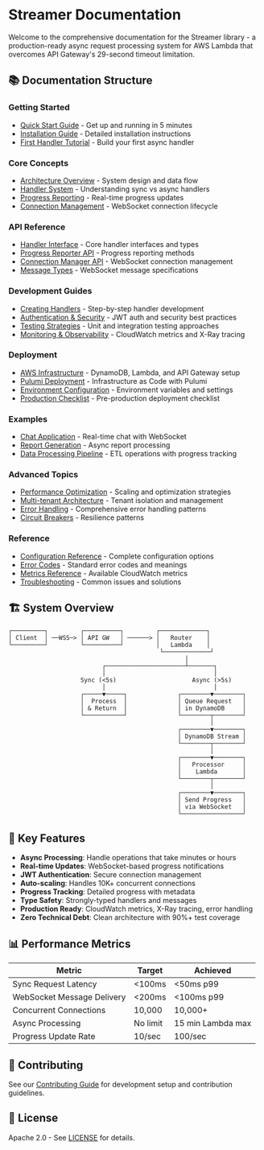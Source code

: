 # Streamer Documentation

Welcome to the comprehensive documentation for the Streamer library - a production-ready async request processing system for AWS Lambda that overcomes API Gateway's 29-second timeout limitation.

## 📚 Documentation Structure

### Getting Started
- [Quick Start Guide](getting-started/QUICK_START.md) - Get up and running in 5 minutes
- [Installation Guide](getting-started/INSTALLATION.md) - Detailed installation instructions
- [First Handler Tutorial](getting-started/FIRST_HANDLER.md) - Build your first async handler

### Core Concepts
- [Architecture Overview](core/ARCHITECTURE.md) - System design and data flow
- [Handler System](core/HANDLERS.md) - Understanding sync vs async handlers
- [Progress Reporting](core/PROGRESS.md) - Real-time progress updates
- [Connection Management](core/CONNECTIONS.md) - WebSocket connection lifecycle

### API Reference
- [Handler Interface](api/HANDLER_INTERFACE.md) - Core handler interfaces and types
- [Progress Reporter API](api/PROGRESS_API.md) - Progress reporting methods
- [Connection Manager API](api/CONNECTION_API.md) - WebSocket connection management
- [Message Types](api/MESSAGE_TYPES.md) - WebSocket message specifications

### Development Guides
- [Creating Handlers](guides/CREATING_HANDLERS.md) - Step-by-step handler development
- [Authentication & Security](guides/AUTHENTICATION.md) - JWT auth and security best practices
- [Testing Strategies](guides/TESTING.md) - Unit and integration testing approaches
- [Monitoring & Observability](guides/MONITORING.md) - CloudWatch metrics and X-Ray tracing

### Deployment
- [AWS Infrastructure](deployment/AWS_SETUP.md) - DynamoDB, Lambda, and API Gateway setup
- [Pulumi Deployment](deployment/PULUMI.md) - Infrastructure as Code with Pulumi
- [Environment Configuration](deployment/CONFIGURATION.md) - Environment variables and settings
- [Production Checklist](deployment/PRODUCTION.md) - Pre-production deployment checklist

### Examples
- [Chat Application](examples/CHAT_APP.md) - Real-time chat with WebSocket
- [Report Generation](examples/REPORT_GENERATION.md) - Async report processing
- [Data Processing Pipeline](examples/DATA_PIPELINE.md) - ETL operations with progress tracking

### Advanced Topics
- [Performance Optimization](advanced/PERFORMANCE.md) - Scaling and optimization strategies
- [Multi-tenant Architecture](advanced/MULTI_TENANT.md) - Tenant isolation and management
- [Error Handling](advanced/ERROR_HANDLING.md) - Comprehensive error handling patterns
- [Circuit Breakers](advanced/CIRCUIT_BREAKERS.md) - Resilience patterns

### Reference
- [Configuration Reference](reference/CONFIGURATION.md) - Complete configuration options
- [Error Codes](reference/ERROR_CODES.md) - Standard error codes and meanings
- [Metrics Reference](reference/METRICS.md) - Available CloudWatch metrics
- [Troubleshooting](reference/TROUBLESHOOTING.md) - Common issues and solutions

## 🏗️ System Overview

```
┌─────────┐         ┌──────────┐         ┌─────────────┐
│ Client  │ ──WSS─> │ API GW   │ ──────> │   Router    │
└─────────┘         └──────────┘         │   Lambda    │
                                          └─────────────┘
                                                 │
                          ┌──────────────────────┴───────┐
                          │                              │
                    Sync (<5s)                     Async (>5s)
                          │                              │
                    ┌─────▼─────┐              ┌────────▼────────┐
                    │  Process  │              │ Queue Request   │
                    │ & Return  │              │ in DynamoDB     │
                    └───────────┘              └────────┬────────┘
                                                        │
                                               ┌────────▼────────┐
                                               │ DynamoDB Stream │
                                               └────────┬────────┘
                                                        │
                                               ┌────────▼────────┐
                                               │   Processor     │
                                               │    Lambda       │
                                               └────────┬────────┘
                                                        │
                                               ┌────────▼────────┐
                                               │ Send Progress   │
                                               │ via WebSocket   │
                                               └─────────────────┘
```

## 🎯 Key Features

- **Async Processing**: Handle operations that take minutes or hours
- **Real-time Updates**: WebSocket-based progress notifications  
- **JWT Authentication**: Secure connection management
- **Auto-scaling**: Handles 10K+ concurrent connections
- **Progress Tracking**: Detailed progress with metadata
- **Type Safety**: Strongly-typed handlers and messages
- **Production Ready**: CloudWatch metrics, X-Ray tracing, error handling
- **Zero Technical Debt**: Clean architecture with 90%+ test coverage

## 📊 Performance Metrics

| Metric | Target | Achieved |
|--------|--------|----------|
| Sync Request Latency | <100ms | <50ms p99 |
| WebSocket Message Delivery | <200ms | <100ms p99 |
| Concurrent Connections | 10,000 | 10,000+ |
| Async Processing | No limit | 15 min Lambda max |
| Progress Update Rate | 10/sec | 100/sec |

## 🤝 Contributing

See our [Contributing Guide](../CONTRIBUTING.md) for development setup and contribution guidelines.

## 📄 License

Apache 2.0 - See [LICENSE](../LICENSE) for details. 